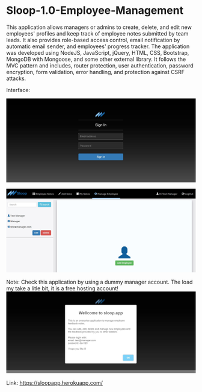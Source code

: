 # Sloop-1.0-Employee-Management
This application allows managers or admins to create, delete, and edit new employees' profiles and keep track of employee notes submitted by team leads. It also provides role-based access control, email notification by automatic email sender, and employees' progress tracker.  The application was developed using NodeJS, JavaScript, jQuery, HTML, CSS, Bootstrap, MongoDB with Mongoose, and some other external library.  It follows the MVC pattern and includes, router protection, user authentication, password encryption, form validation, error handling, and protection against CSRF attacks.

Interface:

![alt text](https://github.com/filipecamargos/Sloop-1.0-Employee-Management/blob/main/public/images/login.JPG)  

![alt text](https://github.com/filipecamargos/Sloop-1.0-Employee-Management/blob/main/public/images/interface.JPG) 

Note: Check this application by using a dummy manager account. The load my take a litle bit, it is a free hosting account!
![alt text](https://github.com/filipecamargos/Sloop-1.0-Employee-Management/blob/main/public/images/message.JPG)

Link: https://sloopapp.herokuapp.com/


